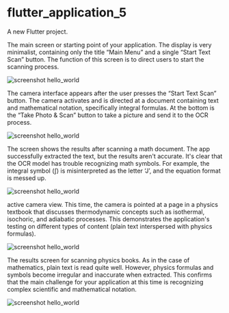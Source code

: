 # flutter_application_5

A new Flutter project.

The main screen or starting point of your application. The display is very minimalist, containing only the title “Main Menu” and a single “Start Text Scan” button. The function of this screen is to direct users to start the scanning process.

![screenshot hello_world](images/1.jpg)

The camera interface appears after the user presses the “Start Text Scan” button. The camera activates and is directed at a document containing text and mathematical notation, specifically integral formulas. At the bottom is the “Take Photo & Scan” button to take a picture and send it to the OCR process.

![screenshot hello_world](images/2.jpg)

The screen shows the results after scanning a math document. The app successfully extracted the text, but the results aren't accurate. It's clear that the OCR model has trouble recognizing math symbols. For example, the integral symbol (∫) is misinterpreted as the letter ‘J’, and the equation format is messed up.

![screenshot hello_world](images/3.jpg)

active camera view. This time, the camera is pointed at a page in a physics textbook that discusses thermodynamic concepts such as isothermal, isochoric, and adiabatic processes. This demonstrates the application's testing on different types of content (plain text interspersed with physics formulas).

![screenshot hello_world](images/4.jpg)

The results screen for scanning physics books. As in the case of mathematics, plain text is read quite well. However, physics formulas and symbols become irregular and inaccurate when extracted. This confirms that the main challenge for your application at this time is recognizing complex scientific and mathematical notation.

![screenshot hello_world](images/5.jpg)
